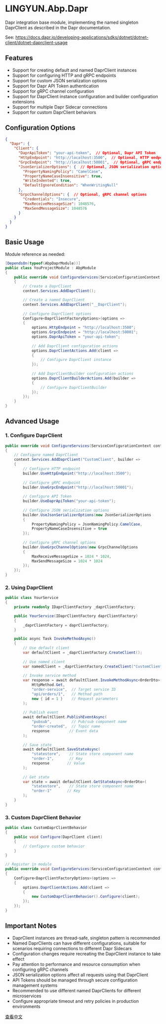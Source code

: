 # LINGYUN.Abp.Dapr

Dapr integration base module, implementing the named singleton DaprClient as described in the Dapr documentation.

See: https://docs.dapr.io/developing-applications/sdks/dotnet/dotnet-client/dotnet-daprclient-usage

## Features

* Support for creating default and named DaprClient instances
* Support for configuring HTTP and gRPC endpoints
* Support for custom JSON serialization options
* Support for Dapr API Token authentication
* Support for gRPC channel configuration
* Support for DaprClient instance configuration and builder configuration extensions
* Support for multiple Dapr Sidecar connections
* Support for custom DaprClient behaviors

## Configuration Options

```json
{
  "Dapr": {
    "Client": {
      "DaprApiToken": "your-api-token",  // Optional, Dapr API Token
      "HttpEndpoint": "http://localhost:3500",  // Optional, HTTP endpoint
      "GrpcEndpoint": "http://localhost:50001",  // Optional, gRPC endpoint
      "JsonSerializerOptions": {  // Optional, JSON serialization options
        "PropertyNamingPolicy": "CamelCase",
        "PropertyNameCaseInsensitive": true,
        "WriteIndented": true,
        "DefaultIgnoreCondition": "WhenWritingNull"
      },
      "GrpcChannelOptions": {  // Optional, gRPC channel options
        "Credentials": "Insecure",
        "MaxReceiveMessageSize": 1048576,
        "MaxSendMessageSize": 1048576
      }
    }
  }
}
```

## Basic Usage

Module reference as needed:

```csharp
[DependsOn(typeof(AbpDaprModule))]
public class YouProjectModule : AbpModule
{
    public override void ConfigureServices(ServiceConfigurationContext context)
    {
        // Create a DaprClient
        context.Services.AddDaprClient();

        // Create a named DaprClient
        context.Services.AddDaprClient("__DaprClient");
        
        // Configure DaprClient options
        Configure<DaprClientFactoryOptions>(options =>
        {
            options.HttpEndpoint = "http://localhost:3500";
            options.GrpcEndpoint = "http://localhost:50001";
            options.DaprApiToken = "your-api-token";
            
            // Add DaprClient configuration actions
            options.DaprClientActions.Add(client =>
            {
                // Configure DaprClient instance
            });
            
            // Add DaprClientBuilder configuration actions
            options.DaprClientBuilderActions.Add(builder =>
            {
                // Configure DaprClientBuilder
            });
        });
    }
}
```

## Advanced Usage

### 1. Configure DaprClient

```csharp
public override void ConfigureServices(ServiceConfigurationContext context)
{
    // Configure named DaprClient
    context.Services.AddDaprClient("CustomClient", builder =>
    {
        // Configure HTTP endpoint
        builder.UseHttpEndpoint("http://localhost:3500");
        
        // Configure gRPC endpoint
        builder.UseGrpcEndpoint("http://localhost:50001");
        
        // Configure API Token
        builder.UseDaprApiToken("your-api-token");
        
        // Configure JSON serialization options
        builder.UseJsonSerializerOptions(new JsonSerializerOptions
        {
            PropertyNamingPolicy = JsonNamingPolicy.CamelCase,
            PropertyNameCaseInsensitive = true
        });
        
        // Configure gRPC channel options
        builder.UseGrpcChannelOptions(new GrpcChannelOptions
        {
            MaxReceiveMessageSize = 1024 * 1024,
            MaxSendMessageSize = 1024 * 1024
        });
    });
}
```

### 2. Using DaprClient

```csharp
public class YourService
{
    private readonly IDaprClientFactory _daprClientFactory;

    public YourService(IDaprClientFactory daprClientFactory)
    {
        _daprClientFactory = daprClientFactory;
    }

    public async Task InvokeMethodAsync()
    {
        // Use default client
        var defaultClient = _daprClientFactory.CreateClient();
        
        // Use named client
        var namedClient = _daprClientFactory.CreateClient("CustomClient");
        
        // Invoke service method
        var response = await defaultClient.InvokeMethodAsync<OrderDto>(
            HttpMethod.Get,
            "order-service",  // Target service ID
            "api/orders/1",   // Method path
            new { id = 1 }    // Request parameters
        );
        
        // Publish event
        await defaultClient.PublishEventAsync(
            "pubsub",         // Pub/sub component name
            "order-created",  // Topic name
            response         // Event data
        );
        
        // Save state
        await defaultClient.SaveStateAsync(
            "statestore",    // State store component name
            "order-1",       // Key
            response        // Value
        );
        
        // Get state
        var state = await defaultClient.GetStateAsync<OrderDto>(
            "statestore",    // State store component name
            "order-1"       // Key
        );
    }
}
```

### 3. Custom DaprClient Behavior

```csharp
public class CustomDaprClientBehavior
{
    public void Configure(DaprClient client)
    {
        // Configure custom behavior
    }
}

// Register in module
public override void ConfigureServices(ServiceConfigurationContext context)
{
    Configure<DaprClientFactoryOptions>(options =>
    {
        options.DaprClientActions.Add(client =>
        {
            new CustomDaprClientBehavior().Configure(client);
        });
    });
}
```

## Important Notes

* DaprClient instances are thread-safe, singleton pattern is recommended
* Named DaprClients can have different configurations, suitable for scenarios requiring connections to different Dapr Sidecars
* Configuration changes require recreating the DaprClient instance to take effect
* Pay attention to performance and resource consumption when configuring gRPC channels
* JSON serialization options affect all requests using that DaprClient
* API Tokens should be managed through secure configuration management systems
* Recommended to use different named DaprClients for different microservices
* Configure appropriate timeout and retry policies in production environments

[查看中文](README.md)
